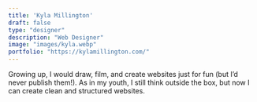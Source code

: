 ```yaml
---
title: 'Kyla Millington'
draft: false
type: "designer"
description: "Web Designer"
image: "images/kyla.webp"
portfolio: "https://kylamillington.com/"
---
```

Growing up, I would draw, film, and create websites just for fun (but I’d never publish them!). As in my youth, I still think outside the box, but now I can create clean and structured websites.
